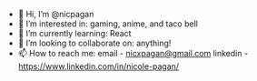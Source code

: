 - 👋 Hi, I’m @nicpagan
- 👀 I’m interested in: gaming, anime, and taco bell
- 🌱 I’m currently learning: React
- 💞️ I’m looking to collaborate on: anything! 
- 📫 How to reach me: 
email - nicxpagan@gmail.com
linkedin - https://www.linkedin.com/in/nicole-pagan/

<!---
nicpagan/nicpagan is a ✨ special ✨ repository because its `README.md` (this file) appears on your GitHub profile.
You can click the Preview link to take a look at your changes.
--->
